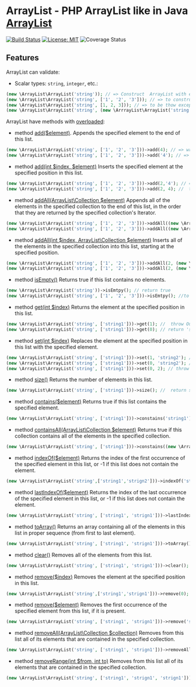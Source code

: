 # ArrayList - PHP ArrayList like in Java [ArrayList](https://docs.oracle.com/javase/7/docs/api/java/util/ArrayList.html)

[![Build Status](https://travis-ci.org/makeey/ArrayList.svg?branch=master)](https://travis-ci.org/makeey/ArrayList)
[![License: MIT](https://img.shields.io/badge/License-MIT-yellow.svg)](https://opensource.org/licenses/MIT)
![Coverage Status](https://coveralls.io/repos/github/makeey/ArrayList/badge.svg?branch=dev)

## Features

ArrayList can validate:

- Scalar types: `string`, `integer`, etc.:

```php
(new \ArrayList\ArrayList('string')); // => Construct  ArrayList with empty values type 'string'
(new \ArrayList\ArrayList('string', ['1', '2', '3'])); // => to construct object
(new \ArrayList\ArrayList('string', [1, 2, 3])); // => to be thow exception
(new \ArrayList\ArrayList('string', (new \ArrrayList\ArrayList('string', ['foo', 'bar'])))); // => Construct  ArrayList with values from other ArrayList
```

ArrayList have methods with [overloaded](https://en.wikipedia.org/wiki/Function_overloading):
- method [add($element)](https://docs.oracle.com/javase/7/docs/api/java/util/ArrayList.html#add(E)). Appends the specified element to the end of this list.
```php
(new \ArrayList\ArrayList('string', ['1', '2', '3']))->add(4); // => wrong type. Throw expection
(new \ArrayList\ArrayList('string', ['1', '2', '3']))->add('4'); // => append element to end of list
```

- method [add(int $index, $element)](https://docs.oracle.com/javase/7/docs/api/java/util/ArrayList.html#add(int,%20E)) Inserts the specified element at the specified position in this list.
```php
(new \ArrayList\ArrayList('string', ['1', '2', '3']))->add(2,'4'); // => return true
(new \ArrayList\ArrayList('string', ['1', '2', '3']))->add(2, 4); //  throw exepction
```

- method [addAll(ArrayList\Collection $element)](https://docs.oracle.com/javase/7/docs/api/java/util/ArrayList.html#addAll(java.util.Collection))  Appends all of the elements in the specified collection to the end of this list, in the order that they are returned by the specified collection's Iterator.
```php
(new \ArrayList\ArrayList('string', ['1', '2', '3']))->addAll((new \ArrayList\ArrayList('string', ['1', '2', '3'])); // => return true
(new \ArrayList\ArrayList('string', ['1', '2', '3']))->addAll((new \ArrayList\ArrayList('integer', [1, 2, 3])); // => throw exception
```

- method [addAll(int $index, ArrayList\Collection $element)](https://docs.oracle.com/javase/7/docs/api/java/util/ArrayList.html#addAll(int,%20java.util.Collection))  Inserts all of the elements in the specified collection into this list, starting at the specified position.

```php
(new \ArrayList\ArrayList('string', ['1', '2', '3']))->addAll(2, (new \ArrayList\ArrayList('string', ['1', '2', '3'])); // => return true
(new \ArrayList\ArrayList('string', ['1', '2', '3']))->addAll(2, (new \ArrayList\ArrayList('integer', [1, 2, 3])); // => throw exception
```

- method [isEmpty()](https://docs.oracle.com/javase/7/docs/api/java/util/ArrayList.html#isEmpty())  Returns true if this list contains no elements. 
```php
(new \ArrayList\ArrayList('string'))->isEmtpy(); // return true
(new \ArrayList\ArrayList('string', ['1', '2', '3']))->isEmtpy(); //to be false
```

- method [get(int $index)](https://docs.oracle.com/javase/7/docs/api/java/util/ArrayList.html#get(int)) Returns the element at the specified position in this list.
```php
(new \ArrayList\ArrayList('string', ['string1']))->get(1); //  throw OutOfBoundsException
(new \ArrayList\ArrayList('string', ['string1']))->get(0); // return 'string1'
```

- method [set(int $index)](https://docs.oracle.com/javase/7/docs/api/java/util/ArrayList.html#set(int,%20E)) Replaces the element at the specified position in this list with the specified element.
```php
(new \ArrayList\ArrayList('string', ['string1']))->set(1, 'string2'); //  throw OutOfBoundsException
(new \ArrayList\ArrayList('string', ['string1']))->set(0, 'string2'); // set new value
(new \ArrayList\ArrayList('string', ['string1']))->set(0, 2); // throw exception
```

- method [size()](https://docs.oracle.com/javase/7/docs/api/java/util/ArrayList.html#size()) Returns the number of elements in this list.
```php
(new \ArrayList\ArrayList('string', ['string1']))->size(); //  return size ArrayList
```

- method [contains($element)](https://docs.oracle.com/javase/7/docs/api/java/util/ArrayList.html#contains(java.lang.Object)) Returns true if this list contains the specified element.
```php
(new \ArrayList\ArrayList('string', ['string1']))->constains('string1'); //  return true
```
- method [containsAll(ArrayList\Collection $element)](https://docs.oracle.com/javase/7/docs/api/java/util/AbstractCollection.html#containsAll(java.util.Collection)) Returns true if this collection contains all of the elements in the specified collection.
```php
(new \ArrayList\ArrayList('string', ['string1']))->constains((new \ArrayList\ArrayList('string', ['string1'])); //  return true
```

- method [indexOf($element)](https://docs.oracle.com/javase/7/docs/api/java/util/ArrayList.html#indexOf(java.lang.Object)) Returns the index of the first occurrence of the specified element in this list, or -1 if this list does not contain the element.
```php
(new \ArrayList\ArrayList('string',['string1','strign2']))->indexOf('string1'); //  return 0
```

- method [lastIndexOf($element)](https://docs.oracle.com/javase/7/docs/api/java/util/ArrayList.html#lastIndexOf(java.lang.Object)) Returns the index of the last occurrence of the specified element in this list, or -1 if this list does not contain the element.
```php
(new \ArrayList\ArrayList('string', ['string1', 'strign1']))->lastIndexOf('string1'); //  return 1
```

- method [toArray()](https://docs.oracle.com/javase/7/docs/api/java/util/ArrayList.html#toArray()) Returns an array containing all of the elements in this list in proper sequence (from first to last element).
```php
(new \ArrayList\ArrayList('string', ['string1', 'strign1']))->toArray(); //  return ['string1','strign1']
```

- method [clear()](https://docs.oracle.com/javase/7/docs/api/java/util/ArrayList.html#clear()) Removes all of the elements from this list.
```php
(new \ArrayList\ArrayList('string', ['string1', 'strign1']))->clear(); //  clear values 
```

- method [remove($index)](https://docs.oracle.com/javase/7/docs/api/java/util/ArrayList.html#remove(int))  Removes the element at the specified position in this list.
```php
(new \ArrayList\ArrayList('string',['string1','strign1']))->remove(0); //  return 'string1' 
```

- method [remove($element)](https://docs.oracle.com/javase/7/docs/api/java/util/ArrayList.html#remove(java.lang.Object))  Removes the first occurrence of the specified element from this list, if it is present.
```php
(new \ArrayList\ArrayList('string', ['string1', 'strign1']))->remove('string1'); //  return 'string1' 
```

- method [removeAll(ArrayList\Collection $collection)](https://docs.oracle.com/javase/7/docs/api/java/util/ArrayList.html#removeAll(java.util.Collection)) Removes from this list all of its elements that are contained in the specified collection.
```php
(new \ArrayList\ArrayList('string', ['string1', 'strign1']))->removeAll((new ArrayList\ArrayList('string', ['string1'])); //  return true
```

- method [removeRange(int $from, int to)](https://docs.oracle.com/javase/7/docs/api/java/util/ArrayList.html#removeRange(int,%20int)) Removes from this list all of its elements that are contained in the specified collection.
```php
(new \ArrayList\ArrayList('string', ['string1', 'strign1', 'strign1']))->removeRange(0, 1); //  return true
```
